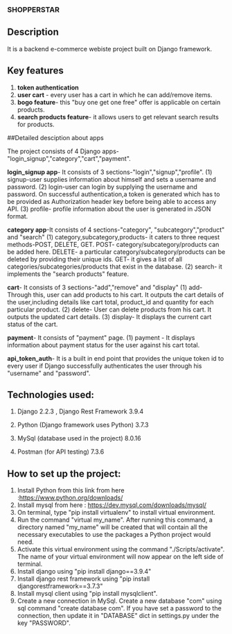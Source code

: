 
### SHOPPERSTAR

## Description
It is a backend e-commerce webiste project built on Django framework.

## Key features

1) **token authentication**
2) **user cart** - every user has a cart in which he can add/remove items. 
3) **bogo feature**- this "buy one get one free" offer is applicable on certain products. 
4) **search products feature**- it allows users to get relevant search results for products. 


##Detailed desciption about apps

The project consists of 4 Django apps-"login_signup","category","cart","payment".

 **login_signup app**- It consists of 3 sections-"login","signup","profile".
                    (1) signup-user supplies information about himself and sets a username and password.
                    (2) login-user can login by supplying the username and password. On successful authentication,a token is generated                                 which has to be provided as Authorization header key before being able to access any API. 
                    (3) profile- profile information about the user is generated in JSON format. 
                    
 **category app**-It consists of 4 sections-"category", "subcategory","product" and "search"
                    (1) category,subcategory,products- it caters to three request methods-POST, DELETE, GET.
                                  POST- category/subcategory/products can be added here.
                                  DELETE- a particular category/subcategory/products can be deleted by providing their unique ids.
                                  GET- it gives a list of all categories/subcategories/products that exist in the database.
                    (2) search- it implements the "search products" feature.
                  
**cart**- It consists of 3 sections-"add","remove" and "display"
                    (1) add- Through this, user can add products to his cart. It outputs the cart details of the user,including details                         like cart total, product_id and quantity for each particular product.
                    (2) delete- User can delete products from his cart. It outputs the updated cart details.
                    (3) display- It displays the current cart status of the cart.
                    
**payment**- It consists of "payment" page. 
                    (1) payment - It displays information about payment status for the user against his cart total.
                    
**api_token_auth**- It is a built in end point that provides the unique token id to every user if Django successfully authenticates the user through his "username" and "password".

                    


## Technologies used:

1) Django 2.2.3 , Django Rest Framework 3.9.4
                   
2) Python (Django framework uses Python) 3.7.3
                   
3) MySql (database used in the project) 8.0.16
                   
4) Postman (for API testing) 7.3.6

                   
## How to set up the project:

1) Install Python from this link from here :https://www.python.org/downloads/
2) Install mysql from here : https://dev.mysql.com/downloads/mysql/
3) On terminal, type "pip install virtualenv" to install virtual environment.
4) Run the command "virtual my_name". After running this command, a directory named "my_name" will be created that will contain all the necessary executables to use the packages a Python project would need.
5) Activate this virtual environment using the command "./Scripts/activate". The name of your virtual environment will now appear on the left side of terminal. 
6) Install django using "pip install django==3.9.4"
7) Install django rest framework using "pip install djangorestframework==3.7.3"
8) Install mysql client using "pip install mysqlclient".
9) Create a new connection in MySql. Create a new database "com" using sql command "create database com". 
If you have set a password to the connection, then update it in "DATABASE" dict in settings.py under the key "PASSWORD".





